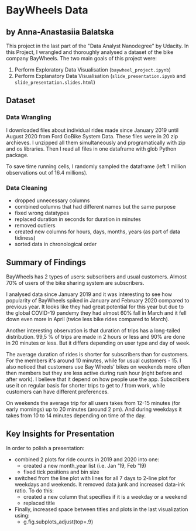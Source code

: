 # BayWheels Data
## by Anna-Anastasiia Balatska
This project in the last part of the "Data Analyst Nanodegree" by Udacity. In this Project, I wrangled and thoroughly analysed a dataset of the bike company BayWheels. The two main goals of this project were:

1. Perform Exploratory Data Visualisation (`baywheel_project.ipynb`)
2. Perform Explanatory Data Visualisation (`slide_presentation.ipynb` and `slide_presentation.slides.html`)

## Dataset

### Data Wrangling 
I downloaded files about individual rides made since January 2019 until August 2020 from Ford GoBike System Data. These files were in 20 zip archieves. I unzipped all them simultaneously and programatically with zip and os libraries. Then I read all files in one dataframe with glob Python package. 

To save time running cells, I randomly sampled the dataframe (left 1 million observations out of 16.4 millions).

### Data Cleaning
- dropped unnecessary columns
- combined columns that had different names but the same purpose
- fixed wrong datatypes
- replaced duration in seconds for duration in minutes
- removed outliers
- created new columns for hours, days, months, years (as part of data tidiness)
- sorted data in chronological order

## Summary of Findings

BayWheels has 2 types of users: subscribers and usual customers. Almost 70% of users of the bike sharing system are subscribers.

I analysed data since January 2019 and it was interesting to see how popularity of BayWheels spiked in January and February 2020 compared to previous year. It looks like they had great potential for this year but due to the global COVID-19 pandemy they had almost 60% fall in March and it fell down even more in April (twice less bike rides compared to March). 

Another interesting observation is that duration of trips has a long-tailed distribution. 99,5 % of trips are made in 2 hours or less and 90% are done in 20 minutes or less. But it differs depending on user type and day of week. 

The average duration of rides is shorter for subscribers than for customers. For the members it's around 10 minutes, while for usual customers - 15. I also noticed that customers use Bay Wheels' bikes on weekends more often then members but they are less active during rush hour (right before and after work). I believe that it depend on how people use the app. Subscribers use it on regular basis for shorter trips to get to / from work, while customers can have different preferences.

On weekends the average trip for all users takes from 12-15 minutes (for early mornings) up to 20 minutes (around 2 pm). And during weekdays it takes from 10 to 14 minutes depending on time of the day. 

## Key Insights for Presentation

In order to polish a presentation:
- combined 2 plots for ride counts in 2019 and 2020 into one:
    - created a new month_year list (i.e. Jan '19, Feb '19)
    - fixed tick positions and bin size
- switched from the line plot with lines for all 7 days to 2-line plot for weekdays and weekends. It removed data junk and increased data-ink ratio. To do this:
    - created a new column that specifies if it is a weekday or a weekend
    - replaced title
- Finally, increased space between titles and plots in the last visualization using:
    - g.fig.subplots_adjust(top=.9)
